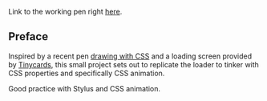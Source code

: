 Link to the working pen right [here](https://codepen.io/borntofrappe/full/yxExMw/).

## Preface

Inspired by a recent pen [drawing with CSS](https://codepen.io/borntofrappe/pen/jvxKgL) and a loading screen provided by [Tinycards](https://tinycards.duolingo.com), this small project sets out to replicate the loader to tinker with CSS properties and specifically CSS animation.

Good practice with Stylus and CSS animation.
